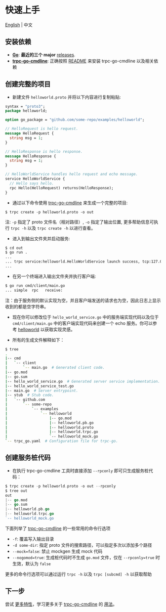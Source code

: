 # 快速上手

[English](quick_start.md) | 中文

## 安装依赖

- **[Go][]**: **最近的三个 major** [releases][go-releases].
- **[trpc-go-cmdline][]**: 正确按照 [README][trpc-go-cmdline] 来安装 trpc-go-cmdline 以及相关依赖

## 创建完整的项目

* 新建文件 `helloworld.proto` 并将以下内容进行复制粘贴:

```protobuf
syntax = "proto3";
package helloworld;

option go_package = "github.com/some-repo/examples/helloworld";

// HelloRequest is hello request.
message HelloRequest {
  string msg = 1;
}

// HelloResponse is hello response.
message HelloResponse {
  string msg = 1;
}

// HelloWorldService handles hello request and echo message.
service HelloWorldService {
  // Hello says hello.
  rpc Hello(HelloRequest) returns(HelloResponse);
}
```

* 通过以下命令使用 [trpc-go-cmdline][] 来生成一个完整的项目:
```shell
$ trpc create -p helloworld.proto -o out
```

注: `-p` 指定了 proto 文件名（相对路径）, `-o` 指定了输出位置, 
更多帮助信息可执行 `trpc -h` 以及 `trpc create -h` 以进行查看。

* 进入到输出文件夹并启动服务:
```bash
$ cd out
$ go run .
...
... trpc service:helloworld.HelloWorldService launch success, tcp:127.0.0.1:8000, serving ...
...
```

* 在另一个终端进入输出文件夹并执行客户端:
```bash
$ go run cmd/client/main.go 
... simple  rpc   receive: 
```

注：由于服务侧的默认实现为空，并且客户端发送的请求也为空，因此日志上显示收到的都是空字符串。

* 现在你可以修改位于 `hello_world_service.go` 中的服务端实现代码以及位于 `cmd/client/main.go` 中的客户端实现代码来创建一个 echo 服务。你可以参考 [helloworld][] 以获取实现灵感。

* 所有的生成文件解释如下：

```bash
$ tree
.
|-- cmd
|   `-- client
|       `-- main.go  # Generated client code.
|-- go.mod
|-- go.sum
|-- hello_world_service.go  # Generated server service implementation.
|-- hello_world_service_test.go
|-- main.go  # Server entrypoint.
|-- stub  # Stub code.
|   `-- github.com
|       `-- some-repo
|           `-- examples
|               `-- helloworld
|                   |-- go.mod
|                   |-- helloworld.pb.go
|                   |-- helloworld.proto
|                   |-- helloworld.trpc.go
|                   `-- helloworld_mock.go
`-- trpc_go.yaml  # Configuration file for trpc-go.
```

## 创建服务桩代码

* 在执行 trpc-go-cmdline 工具时直接添加 `--rpconly` 即可只生成服务桩代码：
```go
$ trpc create -p helloworld.proto -o out --rpconly
$ tree out
out
|-- go.mod
|-- go.sum
|-- helloworld.pb.go
|-- helloworld.trpc.go
`-- helloworld_mock.go
```

下面列举了 [trpc-go-cmdline][] 的一些常用的命令行选项

* `-f`: 覆盖写入输出目录
* `-d some-dir`: 指定 proto 文件的搜索路径，可以指定多次以添加多个路径
* `--mock=false`: 禁止 mockgen 生成 mock 代码
* `--nogomod=true`: 生成桩代码时不生成 `go.mod` 文件，仅在 `--rpconly=true` 时生效，默认为 `false`

更多的命令行选项可以通过运行 `trpc -h` 以及 `trpc [subcmd] -h` 以获取帮助

## 下一步

尝试 [更多特性][features]，学习更多关于 [trpc-go-cmdline][] 的 [用法][cmdline-doc]。

[Go]: https://golang.org
[go-releases]: https://golang.org/doc/devel/release.html
[trpc-go-cmdline]: https://github.com/trpc-group/trpc-go-cmdline
[cmdline-releases]: https://github.com/trpc-group/trpc-go-cmdline/releases
[helloworld]: /examples/helloworld/
[features]: /examples/features/
[cmdline-doc]: https://github.com/trpc-group/trpc-go-cmdline/tree/main/docs
